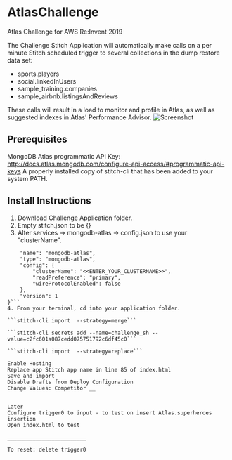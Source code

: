 # AtlasChallenge
Atlas Challenge for AWS Re:Invent 2019

The Challenge Stitch Application will automatically make calls on a per minute Stitch scheduled trigger to several collections in the dump restore data set:

- sports.players
- social.linkedInUsers
- sample_training.companies
- sample_airbnb.listingsAndReviews

These calls will result in a load to monitor and profile in Atlas, as well as suggested indexes in Atlas' Performance Advisor.
![Screenshot](https://user-images.githubusercontent.com/15270412/69666842-88667480-1052-11ea-8c8d-023961c70a52.png)

## Prerequisites
MongoDB Atlas programmatic API Key: http://docs.atlas.mongodb.com/configure-api-access/#programmatic-api-keys
A properly installed copy of stitch-cli that has been added to your system PATH.

## Install Instructions
1. Download Challenge Application folder.
2. Empty stitch.json to be {}
3. Alter services -> mongodb-atlas -> config.json to use your "clusterName". 
```{
    "name": "mongodb-atlas",
    "type": "mongodb-atlas",
    "config": {
        "clusterName": "<<ENTER_YOUR_CLUSTERNAME>>",
        "readPreference": "primary",
        "wireProtocolEnabled": false
    },
    "version": 1
}```
4. From your terminal, cd into your application folder.

```stitch-cli import  --strategy=merge``` 

```stitch-cli secrets add --name=challenge_sh --value=c2fc601a087cedd075751792c6df45c0```

```stitch-cli import  --strategy=replace```

Enable Hosting
Replace app Stitch app name in line 85 of index.html
Save and import
Disable Drafts from Deploy Configuration
Change Values: Competitor __


Later 
Configure trigger0 to input - to test on insert Atlas.superheroes insertion
Open index.html to test

_________________________

To reset: delete trigger0

